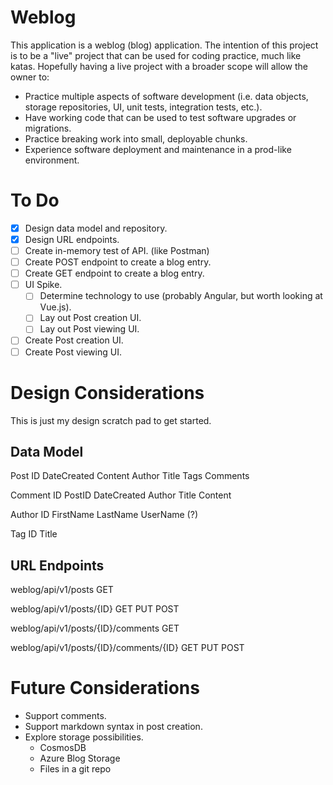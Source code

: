 # Weblog
This application is a weblog (blog) application. The intention of this project is to be a "live" project that can be used for coding practice, much like katas.  Hopefully having a live project with a broader scope will allow the owner to:
* Practice multiple aspects of software development (i.e. data objects, storage repositories, UI, unit tests, integration tests, etc.).
* Have working code that can be used to test software upgrades or migrations.
* Practice breaking work into small, deployable chunks.
* Experience software deployment and maintenance in a prod-like environment.

# To Do
- [X] Design data model and repository.
- [X] Design URL endpoints.
- [ ] Create in-memory test of API. (like Postman)
- [ ] Create POST endpoint to create a blog entry.
- [ ] Create GET endpoint to create a blog entry.
- [ ] UI Spike.
    - [ ] Determine technology to use (probably Angular, but worth looking at Vue.js).
    - [ ] Lay out Post creation UI.
    - [ ] Lay out Post viewing UI.
- [ ] Create Post creation UI.
- [ ] Create Post viewing UI.

# Design Considerations
This is just my design scratch pad to get started.
## Data Model
Post
  ID
  DateCreated
  Content
  Author
  Title
  Tags
  Comments

Comment
  ID
  PostID
  DateCreated
  Author
  Title
  Content

Author
    ID
    FirstName
    LastName
    UserName (?)

Tag
  ID
  Title

## URL Endpoints
weblog/api/v1/posts GET

weblog/api/v1/posts/{ID}    GET PUT POST

weblog/api/v1/posts/{ID}/comments   GET

weblog/api/v1/posts/{ID}/comments/{ID}  GET PUT POST

# Future Considerations
* Support comments.
* Support markdown syntax in post creation.
* Explore storage possibilities.
  * CosmosDB
  * Azure Blog Storage
  * Files in a git repo

